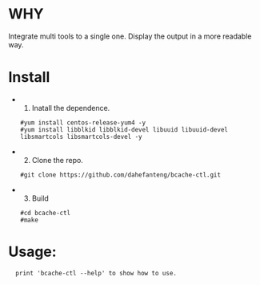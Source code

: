 # WHY 
Integrate multi tools to a single one. Display the output in a more readable way.

# Install 
- 1. Inatall the dependence. 
    ```shell
	#yum install centos-release-yum4 -y 
	#yum install libblkid libblkid-devel libuuid libuuid-devel libsmartcols libsmartcols-devel -y
    ```
- 2. Clone the repo.
    ```shell 
	#git clone https://github.com/dahefanteng/bcache-ctl.git 
    ```
- 3. Build
    ```shell 
	#cd bcache-ctl 
	#make
    ```

# Usage: 
      print 'bcache-ctl --help' to show how to use.
